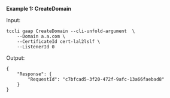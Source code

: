 **Example 1: CreateDomain**



Input: 

```
tccli gaap CreateDomain --cli-unfold-argument  \
    --Domain a.a.com \
    --CertificateId cert-lal2lslf \
    --ListenerId 0
```

Output: 
```
{
    "Response": {
        "RequestId": "c7bfcad5-3f20-472f-9afc-13a66faebad8"
    }
}
```

